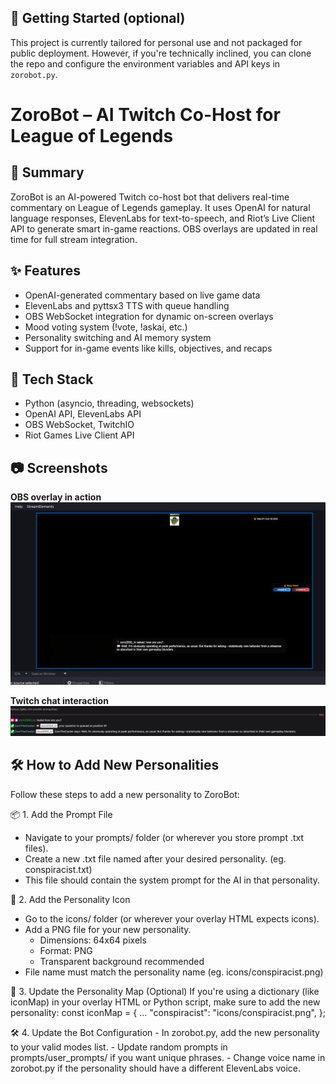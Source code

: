 ## 🚀 Getting Started (optional)
This project is currently tailored for personal use and not packaged for public deployment. However, if you're technically inclined, you can clone the repo and configure the environment variables and API keys in `zorobot.py`.

# ZoroBot – AI Twitch Co-Host for League of Legends

## 🧠 Summary
ZoroBot is an AI-powered Twitch co-host bot that delivers real-time commentary on League of Legends gameplay. It uses OpenAI for natural language responses, ElevenLabs for text-to-speech, and Riot’s Live Client API to generate smart in-game reactions. OBS overlays are updated in real time for full stream integration. 

## ✨ Features
* OpenAI-generated commentary based on live game data
* ElevenLabs and pyttsx3 TTS with queue handling
* OBS WebSocket integration for dynamic on-screen overlays
* Mood voting system (!vote, !askai, etc.)
* Personality switching and AI memory system
* Support for in-game events like kills, objectives, and recaps

## 🧰 Tech Stack
* Python (asyncio, threading, websockets)
* OpenAI API, ElevenLabs API
* OBS WebSocket, TwitchIO
* Riot Games Live Client API

## 📷 Screenshots
**OBS overlay in action**  
![ZoroBot Overlay](icons/image.png)

**Twitch chat interaction**  
![ZoroBot Chat](icons/image-1.png)


## 🛠 How to Add New Personalities
Follow these steps to add a new personality to ZoroBot:

📦 1. Add the Prompt File
   - Navigate to your prompts/ folder (or wherever you store prompt .txt files).
   - Create a new .txt file named after your desired personality. (eg. conspiracist.txt)
   - This file should contain the system prompt for the AI in that personality.

🎨 2. Add the Personality Icon
   - Go to the icons/ folder (or wherever your overlay HTML expects icons).
   - Add a PNG file for your new personality.
     - Dimensions: 64x64 pixels
     - Format: PNG
     - Transparent background recommended
   - File name must match the personality name (eg. icons/conspiracist.png)

🧠 3. Update the Personality Map (Optional)
    If you're using a dictionary (like iconMap) in your overlay HTML or Python script, make sure to add the new personality:
    const iconMap = {
      ...
      "conspiracist": "icons/conspiracist.png",
    };

🛠 4. Update the Bot Configuration
    - In zorobot.py, add the new personality to your valid modes list.
    - Update random prompts in prompts/user_prompts/ if you want unique phrases.
    - Change voice name in zorobot.py if the personality should have a different ElevenLabs voice.

